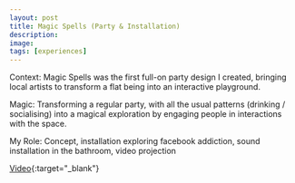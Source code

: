 ```yaml
---
layout: post
title: Magic Spells (Party & Installation)
description: 
image:
tags: [experiences]
---
```


Context: Magic Spells was the first full-on party design I created, bringing local artists to transform a flat being into an interactive playground.

Magic: Transforming a regular party, with all the usual patterns (drinking / socialising) into a magical exploration by engaging people in interactions with the space.

My Role: Concept, installation exploring facebook addiction, sound installation in the bathroom, video projection

[Video](https://vimeo.com/29521165){:target="_blank"} 
